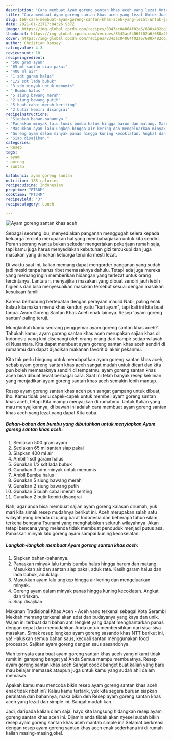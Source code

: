 ```yaml
---
description: "Cara membuat Ayam goreng santan khas aceh yang lezat Untuk Jualan"
title: "Cara membuat Ayam goreng santan khas aceh yang lezat Untuk Jualan"
slug: 169-cara-membuat-ayam-goreng-santan-khas-aceh-yang-lezat-untuk-jualan
date: 2021-01-22T17:04:26.937Z
image: https://img-global.cpcdn.com/recipes/8343ac04064f02a6/680x482cq70/ayam-goreng-santan-khas-aceh-foto-resep-utama.jpg
thumbnail: https://img-global.cpcdn.com/recipes/8343ac04064f02a6/680x482cq70/ayam-goreng-santan-khas-aceh-foto-resep-utama.jpg
cover: https://img-global.cpcdn.com/recipes/8343ac04064f02a6/680x482cq70/ayam-goreng-santan-khas-aceh-foto-resep-utama.jpg
author: Christian Ramsey
ratingvalue: 4.3
reviewcount: 10
recipeingredient:
- "500 gram ayam"
- "65 ml santan siap pakai"
- "400 ml air"
- "1 sdt garam halus"
- "1/2 sdt lada bubuk"
- "3 sdm minyak untuk menumis"
- " Bumbu halus "
- "5 siung bawang merah"
- "2 siung bawang putih"
- "5 buah cabai merah keriting"
- "2 butir kemiri disangrai"
recipeinstructions:
- "Siapkan bahan-bahannya."
- "Panaskan minyak lalu tumis bumbu halus hingga harum dan matang. Masukkan air dan santan siap pakai, aduk rata. Kasih garam halus dan lada bubuk, aduk lagi."
- "Masukkan ayam lalu ungkep hingga air kering dan mengeluarkan minyak."
- "Goreng ayam dalam minyak panas hingga kuning kecoklatan. Angkat dan tiriskan."
- "Siap disajikan."
categories:
- Resep
tags:
- ayam
- goreng
- santan

katakunci: ayam goreng santan 
nutrition: 188 calories
recipecuisine: Indonesian
preptime: "PT30M"
cooktime: "PT34M"
recipeyield: "3"
recipecategory: Lunch

---
```



![Ayam goreng santan khas aceh](https://img-global.cpcdn.com/recipes/8343ac04064f02a6/680x482cq70/ayam-goreng-santan-khas-aceh-foto-resep-utama.jpg)

Sebagai seorang ibu, menyediakan panganan menggugah selera kepada keluarga tercinta merupakan hal yang membahagiakan untuk kita sendiri. Peran seorang  wanita bukan sekedar mengerjakan pekerjaan rumah saja, tapi kamu juga harus menyediakan kebutuhan gizi tercukupi dan juga masakan yang dimakan keluarga tercinta mesti lezat.

Di waktu  saat ini, kalian memang dapat mengorder panganan yang sudah jadi meski tanpa harus ribet memasaknya dahulu. Tetapi ada juga mereka yang memang ingin memberikan hidangan yang terlezat untuk orang tercintanya. Lantaran, menyajikan masakan yang dibuat sendiri jauh lebih higienis dan bisa menyesuaikan masakan tersebut sesuai dengan masakan kesukaan famili. 

Karena berhubung bertepatan dengan perayaan maulid Nabi, paling enak kalau kita makan menu khas kenduri yaitu &#34;kari ayam&#34;, tapi kali ini kita buat tanpa. Ayam Goreng Santan Khas Aceh enak lainnya. Resep &#39;ayam goreng santan&#39; paling teruji.

Mungkinkah kamu seorang penggemar ayam goreng santan khas aceh?. Tahukah kamu, ayam goreng santan khas aceh merupakan sajian khas di Indonesia yang kini disenangi oleh orang-orang dari hampir setiap wilayah di Nusantara. Kita dapat membuat ayam goreng santan khas aceh sendiri di rumahmu dan dapat dijadikan makanan favorit di akhir pekanmu.

Kita tak perlu bingung untuk mendapatkan ayam goreng santan khas aceh, sebab ayam goreng santan khas aceh sangat mudah untuk dicari dan kita pun boleh memasaknya sendiri di tempatmu. ayam goreng santan khas aceh bisa dibuat lewat berbagai cara. Saat ini telah banyak resep kekinian yang menjadikan ayam goreng santan khas aceh semakin lebih mantap.

Resep ayam goreng santan khas aceh pun sangat gampang untuk dibuat, lho. Kamu tidak perlu capek-capek untuk membeli ayam goreng santan khas aceh, tetapi Kita mampu menyajikan di rumahmu. Untuk Kalian yang mau menyajikannya, di bawah ini adalah cara membuat ayam goreng santan khas aceh yang lezat yang dapat Kita coba.

<!--inarticleads1-->

##### Bahan-bahan dan bumbu yang dibutuhkan untuk menyiapkan Ayam goreng santan khas aceh:

1. Sediakan 500 gram ayam
1. Sediakan 65 ml santan siap pakai
1. Siapkan 400 ml air
1. Ambil 1 sdt garam halus
1. Gunakan 1/2 sdt lada bubuk
1. Gunakan 3 sdm minyak untuk menumis
1. Ambil  Bumbu halus :
1. Gunakan 5 siung bawang merah
1. Gunakan 2 siung bawang putih
1. Gunakan 5 buah cabai merah keriting
1. Gunakan 2 butir kemiri disangrai


Nah, agar anda bisa membuat sajian ayam goreng kalasan dirumah, yuk mari kita simak resep mudahnya berikut ini. Aceh merupakan salah satu wilayah yang berada di ujung barat Indonesia dan beberapa tahun silam terkena bencana Tsunami yang menghabiskan seluruh wilayahnya. Akan tetapi bencana yang melanda tidak membuat penduduk menjadi putus asa. Panaskan minyak lalu goreng ayam sampai kuning kecokelatan. 

<!--inarticleads2-->

##### Langkah-langkah membuat Ayam goreng santan khas aceh:

1. Siapkan bahan-bahannya.
1. Panaskan minyak lalu tumis bumbu halus hingga harum dan matang. Masukkan air dan santan siap pakai, aduk rata. Kasih garam halus dan lada bubuk, aduk lagi.
1. Masukkan ayam lalu ungkep hingga air kering dan mengeluarkan minyak.
1. Goreng ayam dalam minyak panas hingga kuning kecoklatan. Angkat dan tiriskan.
1. Siap disajikan.


Makanan Tradisional Khas Aceh - Aceh yang terkenal sebagai Kota Serambi Mekkah memang terkenal akan adat dan budayanya yang kaya dan unik. Wajan ini terbuat dari bahan anti lengket yang dapat menghantarkan panas dengan cepat dan memudahkan Anda untuk membersihkan dari sisa-sisa masakan. Simak resep lengkap ayam goreng sasando khas NTT berikut ini, ya! Haluskan semua bahan saus, kecuali santan menggunakan food processor. Sajikan ayam goreng dengan saus sasandonya. 

Wah ternyata cara buat ayam goreng santan khas aceh yang nikamt tidak rumit ini gampang banget ya! Anda Semua mampu membuatnya. Resep ayam goreng santan khas aceh Sangat cocok banget buat kalian yang baru mau belajar memasak ataupun juga untuk kamu yang sudah ahli dalam memasak.

Apakah kamu mau mencoba bikin resep ayam goreng santan khas aceh enak tidak ribet ini? Kalau kamu tertarik, yuk kita segera buruan siapkan peralatan dan bahannya, maka bikin deh Resep ayam goreng santan khas aceh yang lezat dan simple ini. Sangat mudah kan. 

Jadi, daripada kalian diam saja, hayo kita langsung hidangkan resep ayam goreng santan khas aceh ini. Dijamin anda tiidak akan nyesel sudah bikin resep ayam goreng santan khas aceh mantab simple ini! Selamat berkreasi dengan resep ayam goreng santan khas aceh enak sederhana ini di rumah kalian masing-masing,oke!.

